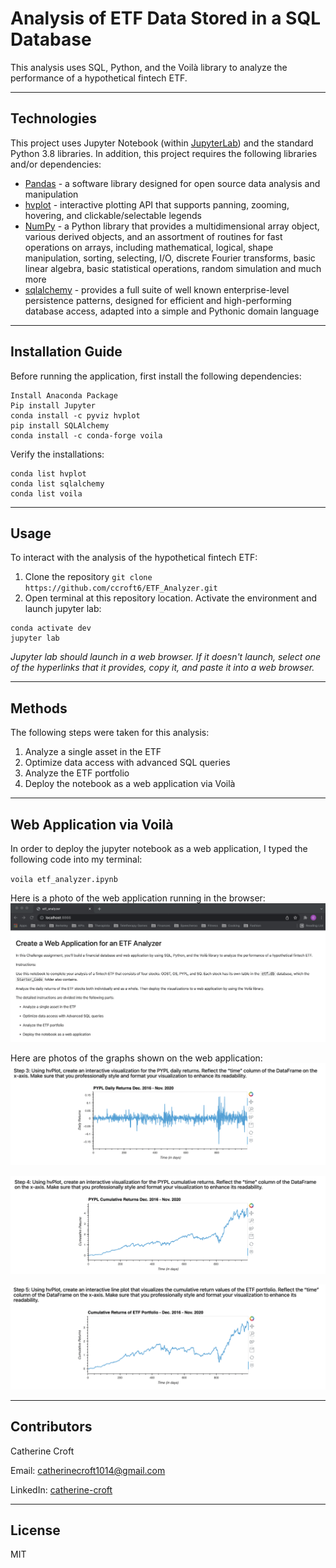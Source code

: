 # Analysis of ETF Data Stored in a SQL Database
This analysis uses SQL, Python, and the Voilà library to analyze the performance of a hypothetical fintech ETF. 

---

## Technologies
This project uses Jupyter Notebook (within [JupyterLab](https://jupyterlab.readthedocs.io/en/stable/)) and the standard Python 3.8 libraries. In addition, this project requires the following libraries and/or dependencies:

* [Pandas](https://pandas.pydata.org/) - a software library designed for open source data analysis and manipulation
* [hvplot](https://hvplot.holoviz.org/) - interactive plotting API that supports panning, zooming, hovering, and clickable/selectable legends
* [NumPy](https://numpy.org/) - a Python library that provides a multidimensional array object, various derived objects, and an assortment of routines for fast operations on arrays, including mathematical, logical, shape manipulation, sorting, selecting, I/O, discrete Fourier transforms, basic linear algebra, basic statistical operations, random simulation and much more
* [sqlalchemy](https://www.sqlalchemy.org/) - provides a full suite of well known enterprise-level persistence patterns, designed for efficient and high-performing database access, adapted into a simple and Pythonic domain language

---

## Installation Guide
Before running the application, first install the following dependencies:
```
Install Anaconda Package
Pip install Jupyter
conda install -c pyviz hvplot 
pip install SQLAlchemy
conda install -c conda-forge voila
```

Verify the installations:
```
conda list hvplot
conda list sqlalchemy
conda list voila
```

---

## Usage
To interact with the analysis of the hypothetical fintech ETF:
1. Clone the repository 
`git clone https://github.com/ccroft6/ETF_Analyzer.git`
2. Open terminal at this repository location. Activate the environment and launch jupyter lab:

```
conda activate dev
jupyter lab 
```
*Jupyter lab should launch in a web browser. If it doesn't launch, select one of the hyperlinks that it provides, copy it, and paste it into a web browser.* 

---

## Methods
The following steps were taken for this analysis:
1. Analyze a single asset in the ETF
2. Optimize data access with advanced SQL queries
3. Analyze the ETF portfolio
4. Deploy the notebook as a web application via Voilà

---

## Web Application via Voilà
In order to deploy the jupyter notebook as a web application, I typed the following code into my terminal:

`voila etf_analyzer.ipynb`

Here is a photo of the web application running in the browser:
![Web application](./Screenshots/web_app.png)

Here are photos of the graphs shown on the web application:
![PYPL Daily Returns](./Screenshots/daily_returns_pypl.png)

![PYPL Cumulative Returns](./Screenshots/cumulative_returns_pypl.png)

![ETF Portfolio Cumulative Returns](./Screenshots/cumulative_returns_portfolio.png)

---

## Contributors
Catherine Croft

Email: catherinecroft1014@gmail.com

LinkedIn: [catherine-croft](https://www.linkedin.com/in/catherine-croft-4715481aa/)

---

## License 

MIT